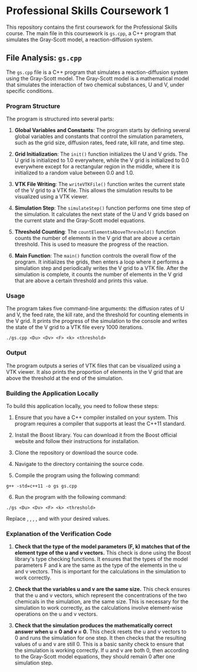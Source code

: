 # Professional Skills Coursework 1

This repository contains the first coursework for the Professional Skills course. The main file in this coursework is `gs.cpp`, a C++ program that simulates the Gray-Scott model, a reaction-diffusion system.

## File Analysis: `gs.cpp`

The `gs.cpp` file is a C++ program that simulates a reaction-diffusion system using the Gray-Scott model. The Gray-Scott model is a mathematical model that simulates the interaction of two chemical substances, U and V, under specific conditions.

### Program Structure

The program is structured into several parts:

1. **Global Variables and Constants**: The program starts by defining several global variables and constants that control the simulation parameters, such as the grid size, diffusion rates, feed rate, kill rate, and time step.

2. **Grid Initialization**: The `init()` function initializes the U and V grids. The U grid is initialized to 1.0 everywhere, while the V grid is initialized to 0.0 everywhere except for a rectangular region in the middle, where it is initialized to a random value between 0.0 and 1.0.

3. **VTK File Writing**: The `writeVTKFile()` function writes the current state of the V grid to a VTK file. This allows the simulation results to be visualized using a VTK viewer.

4. **Simulation Step**: The `simulateStep()` function performs one time step of the simulation. It calculates the next state of the U and V grids based on the current state and the Gray-Scott model equations.

5. **Threshold Counting**: The `countElementsAboveThreshold()` function counts the number of elements in the V grid that are above a certain threshold. This is used to measure the progress of the reaction.

6. **Main Function**: The `main()` function controls the overall flow of the program. It initializes the grids, then enters a loop where it performs a simulation step and periodically writes the V grid to a VTK file. After the simulation is complete, it counts the number of elements in the V grid that are above a certain threshold and prints this value.

### Usage

The program takes five command-line arguments: the diffusion rates of U and V, the feed rate, the kill rate, and the threshold for counting elements in the V grid. It prints the progress of the simulation to the console and writes the state of the V grid to a VTK file every 1000 iterations.

`./gs.cpp <Du> <Dv> <F> <k> <threshold>`

### Output

The program outputs a series of VTK files that can be visualized using a VTK viewer. It also prints the proportion of elements in the V grid that are above the threshold at the end of the simulation.

### Building the Application Locally

To build this application locally, you need to follow these steps:

1. Ensure that you have a C++ compiler installed on your system. This program requires a compiler that supports at least the C++11 standard.

2. Install the Boost library. You can download it from the Boost official website and follow their instructions for installation.

3. Clone the repository or download the source code.

4. Navigate to the directory containing the source code.

5. Compile the program using the following command:

`g++ -std=c++11 -o gs gs.cpp`

6. Run the program with the following command:

`./gs <Du> <Dv> <F> <k> <threshold>`

Replace <Du>, <Dv>, <F>, <k>, and <threshold> with your desired values.

### Explanation of the Verification Code

1. **Check that the type of the model parameters (F, k) matches that of the element type of the u and v vectors.**
This check is done using the Boost library's type checking functions. It ensures that the types of the model parameters F and k are the same as the type of the elements in the u and v vectors. This is important for the calculations in the simulation to work correctly.

2. **Check that the variables u and v are the same size.**
This check ensures that the u and v vectors, which represent the concentrations of the two chemicals in the simulation, are the same size. This is necessary for the simulation to work correctly, as the calculations involve element-wise operations on the u and v vectors.

3. **Check that the simulation produces the mathematically correct answer when u = 0 and v = 0.**
This check resets the u and v vectors to 0 and runs the simulation for one step. It then checks that the resulting values of u and v are still 0. This is a basic sanity check to ensure that the simulation is working correctly. If u and v are both 0, then according to the Gray-Scott model equations, they should remain 0 after one simulation step.